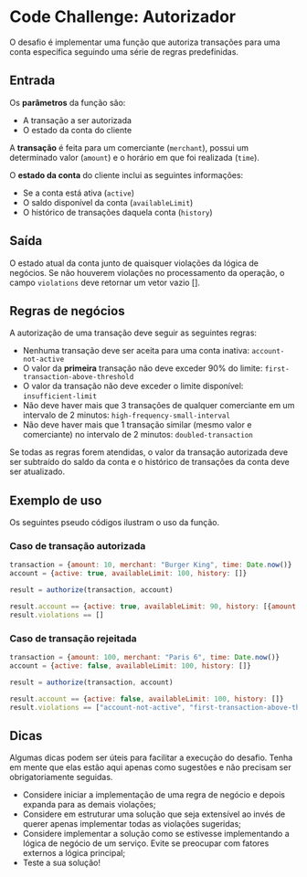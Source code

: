 # Code Challenge: Autorizador

O desafio é implementar uma função que autoriza transações para uma conta específica seguindo uma série de regras predefinidas.

## Entrada

Os **parâmetros** da função são:
- A transação a ser autorizada
- O estado da conta do cliente

A **transação** é feita para um comerciante (`merchant`), possui um determinado valor (`amount`) e o horário em que foi realizada (`time`).

O **estado da conta** do cliente inclui as seguintes informações:
- Se a conta está ativa (`active`)
- O saldo disponível da conta (`availableLimit`)
- O histórico de transações daquela conta (`history`)

## Saída

O estado atual da conta junto de quaisquer violações da lógica de negócios. Se não houverem violações no processamento da operação, o campo `violations` deve retornar um vetor vazio [].

## Regras de negócios

A autorização de uma transação deve seguir as seguintes regras:

- Nenhuma transação deve ser aceita para uma conta inativa: `account-not-active`
- O valor da **primeira** transação não deve exceder 90% do limite: `first-transaction-above-threshold`
- O valor da transação não deve exceder o limite disponível: `insufficient-limit`
- Não deve haver mais que 3 transações de qualquer comerciante em um intervalo de 2 minutos: `high-frequency-small-interval`
- Não deve haver mais que 1 transação similar (mesmo valor e comerciante) no intervalo de 2 minutos: `doubled-transaction`

Se todas as regras forem atendidas, o valor da transação autorizada deve ser subtraído do saldo da conta e o histórico de transações da conta deve ser atualizado.

## Exemplo de uso

Os seguintes pseudo códigos ilustram o uso da função.

### Caso de transação autorizada

```javascript
transaction = {amount: 10, merchant: "Burger King", time: Date.now()}
account = {active: true, availableLimit: 100, history: []}

result = authorize(transaction, account)

result.account == {active: true, availableLimit: 90, history: [{amount: 10, merchant: "Burger King", time: 1629298219336}]}
result.violations == []
```

### Caso de transação rejeitada

```javascript
transaction = {amount: 100, merchant: "Paris 6", time: Date.now()}
account = {active: false, availableLimit: 100, history: []}

result = authorize(transaction, account)

result.account == {active: false, availableLimit: 100, history: []}
result.violations == ["account-not-active", "first-transaction-above-threshold"]
```

## Dicas

Algumas dicas podem ser úteis para facilitar a execução do desafio. Tenha em mente que elas estão aqui apenas como sugestões e não precisam ser obrigatoriamente seguidas.

- Considere iniciar a implementação de uma regra de negócio e depois expanda para as demais violações;
- Considere em estruturar uma solução que seja extensível ao invés de querer apenas implementar todas as violações sugeridas;
- Considere implementar a solução como se estivesse implementando a lógica de negócio de um serviço. Evite se preocupar com fatores externos a lógica principal;
- Teste a sua solução!